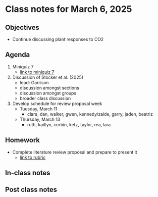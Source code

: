 # Class notes for March 6, 2025

## Objectives
- Continue discussing plant responses to CO2

## Agenda
1. Miniquiz 7
	- [link to miniquiz 7](../miniquizzes/miniquiz7_03.06.2025.pdf)
2. Discussion of Stocker et al. (2025)
	- lead: Garrison
	- discussion amongst sections
	- discussion amongst groups
	- broader class discussion
3. Develop schedule for review proposal week
	- Tuesday, March 11
		- clara, dan, walker, gwen, kennedy/zaide, garry, jaden, beatriz
	- Thursday, March 13
		- ruth, kaitlyn, corbin, ketz, taylor, rea, lara

## Homework
- Complete literature review proposal and prepare to present it
	- [link to rubric](../rubrics/review_proposal_rubric.md)

## In-class notes

## Post class notes